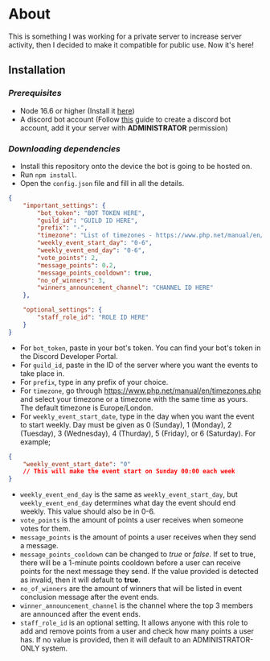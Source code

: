 # About
This is something I was working for a private server to increase server activity, then I decided to make it compatible for public use. Now it's here!

## Installation

### _**Prerequisites**_

- Node 16.6 or higher (Install it [here](https://nodejs.org/en/))
- A discord bot account (Follow [this](https://dsharpplus.github.io/articles/basics/bot_account.html) guide to create a discord bot account, add it your server with **ADMINISTRATOR** permission)

### _**Downloading dependencies**_
- Install  this repository onto the device the bot is going to be hosted on.
- Run `npm install`.
- Open the `config.json` file and fill in all the details.
```json
{
    "important_settings": {
        "bot_token": "BOT TOKEN HERE",
        "guild_id": "GUILD ID HERE",
        "prefix": "-",
        "timezone": "List of timezones - https://www.php.net/manual/en/timezones.php",
        "weekly_event_start_day": "0-6",
        "weekly_event_end_day": "0-6",
        "vote_points": 2,
        "message_points": 0.2,
        "message_points_cooldown": true,
        "no_of_winners": 3,
        "winners_announcement_channel": "CHANNEL ID HERE"
    },

    "optional_settings": {
        "staff_role_id": "ROLE ID HERE"
    }
}
```

- For `bot_token`, paste in your bot's token. You can find your bot's token in the Discord Developer Portal.
- For `guild_id`, paste in the ID of the server where you want the events to take place in.
- For `prefix`, type in any prefix of your choice.
- For `timezone`, go through https://www.php.net/manual/en/timezones.php and select your timezone or a timezone with the same time as yours. The default timezone is Europe/London.
- For `weekly_event_start_date`, type in the day when you want the event to start weekly. Day must be given as 0 (Sunday), 1 (Monday), 2 (Tuesday), 3 (Wednesday), 4 (Thurday), 5 (Friday), or 6 (Saturday). For example;

```json
{
    "weekly_event_start_date": "0"
    // This will make the event start on Sunday 00:00 each week
}
```
- `weekly_event_end_day` is the same as `weekly_event_start_day`, but `weekly_event_end_day` determines what day the event should end weekly. This value should also be in 0-6.
- `vote_points` is the amount of points a user receives when someone votes for them.
- `message_points` is the amount of points a user receives when they send a message.
- `message_points_cooldown` can be changed to *true* or *false*. If set to true, there will be a
1-minute points cooldown before a user can receive points for the next message they send. If the value provided is detected as invalid, then it will default to **true**.
- `no_of_winners` are the amount of winners that will be listed in event conclusion message after the event ends. 
- `winner_announcement_channel` is the channel where the top 3 members are announced after the event ends.
- `staff_role_id` is an optional setting. It allows anyone with this role to add and remove points from a user and check how many points a user has. If no value is provided, then it will default to an ADMINISTRATOR-ONLY system.